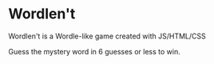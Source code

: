 # Wordlen't
Wordlen't is a Wordle-like game created with JS/HTML/CSS

Guess the mystery word in 6 guesses or less to win.
